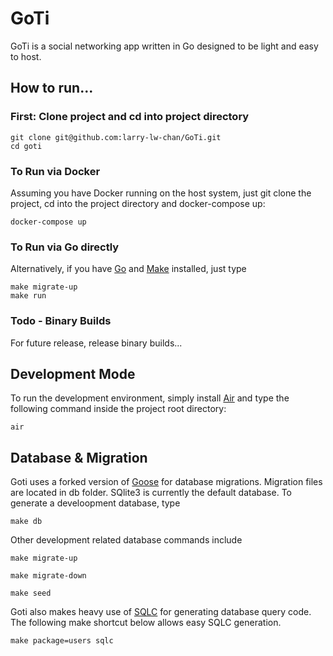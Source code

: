 # GoTi
GoTi is a social networking app written in Go designed to be light and easy to host.  

## How to run...

### First: Clone project and cd into project directory
```
git clone git@github.com:larry-lw-chan/GoTi.git
cd goti
```

### To Run via Docker
Assuming you have Docker running on the host system, just git clone the project, 
cd into the project directory and docker-compose up:
```
docker-compose up
```

### To Run via Go directly
Alternatively, if you have [Go](https://go.dev/) and [Make](https://www.gnu.org/software/make/manual/make.html) installed, just type
```
make migrate-up
make run
```

### Todo - Binary Builds
For future release, release binary builds...

## Development Mode
To run the development environment, simply install [Air](https://github.com/cosmtrek/air)
and type the following command inside the project root directory:
```
air
```

## Database & Migration
Goti uses a forked version of [Goose](https://github.com/pressly/goose) for database migrations.  Migration files are located in db folder.  SQlite3 is currently the default database.  To generate a develoopment database, type

```
make db
```

Other development related database commands include

```
make migrate-up
```

```
make migrate-down
```

```
make seed
```

Goti also makes heavy use of [SQLC](https://sqlc.dev/) for generating database query code.  The following make shortcut below allows easy SQLC generation.
```
make package=users sqlc
```
